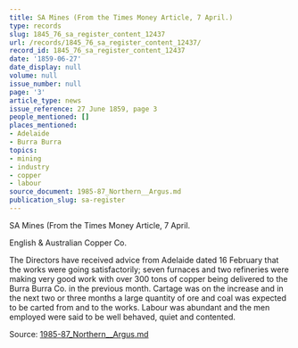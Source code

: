 ```yaml
---
title: SA Mines (From the Times Money Article, 7 April.)
type: records
slug: 1845_76_sa_register_content_12437
url: /records/1845_76_sa_register_content_12437/
record_id: 1845_76_sa_register_content_12437
date: '1859-06-27'
date_display: null
volume: null
issue_number: null
page: '3'
article_type: news
issue_reference: 27 June 1859, page 3
people_mentioned: []
places_mentioned:
- Adelaide
- Burra Burra
topics:
- mining
- industry
- copper
- labour
source_document: 1985-87_Northern__Argus.md
publication_slug: sa-register
---
```


SA Mines (From the Times Money Article, 7 April.

English & Australian Copper Co.

The Directors have received advice from Adelaide dated 16 February that the works were going satisfactorily; seven furnaces and two refineries were making very good work with over 300 tons of copper being delivered to the Burra Burra Co. in the previous month.  Cartage was on the increase and in the next two or three months a large quantity of ore and coal was expected to be carted from and to the works.  Labour was abundant and the men employed were said to be well behaved, quiet and contented.

Source: [1985-87_Northern__Argus.md](/downloads/markdown/1985-87_Northern__Argus.md)
